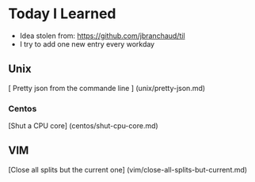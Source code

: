 # Today I Learned

* Idea stolen from: https://github.com/jbranchaud/til
* I try to add one new entry every workday

## Unix

[ Pretty json from the commande line ] (unix/pretty-json.md)

### Centos

[Shut a CPU core] (centos/shut-cpu-core.md)


## VIM
[Close all splits but the current one] (vim/close-all-splits-but-current.md)


